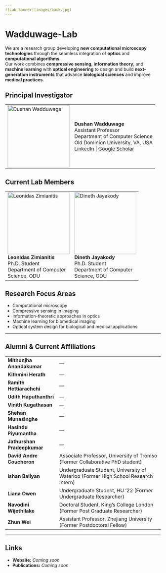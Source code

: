 ```yaml
---
![Lab Banner](images/back.jpg)
---
```

# Wadduwage-Lab

We are a research group developing **new computational microscopy technologies** through the seamless integration of **optics** and **computational algorithms**.  
Our work combines **compressive sensing**, **information theory**, and **machine learning** with **optical engineering** to design and build **next-generation instruments** that advance **biological sciences** and improve **medical practices**.

## Principal Investigator

<table>
<tr>
<td width="200">
<img src="images/dushan.png" alt="Dushan Wadduwage" width="200">
</td>
<td>
<strong>Dushan Wadduwage</strong><br>
Assistant Professor<br>
Department of Computer Science<br>
Old Dominion University, VA, USA <br>
<a href="https://www.linkedin.com/in/dushan-wadduwage-b496b82a/" target="_blank">LinkedIn</a> | 
<a href="https://scholar.google.com/citations?user=LHmeoN4AAAAJ&hl=en" target="_blank">Google Scholar</a>
</td>
</tr>
</table>


## Current Lab Members

<table>
<tr>
<td width="200">
<img src="images/leo.jpg" alt="Leonidas Zimianitis" width="200"><br>
<strong>Leonidas Zimianitis</strong><br>
Ph.D. Student<br>
Department of Computer Science, ODU
</td>
<td width="200">
<img src="images/Dineth.jpg" alt="Dineth Jayakody" width="200"><br>
<strong>Dineth Jayakody</strong><br>
Ph.D. Student<br>
Department of Computer Science, ODU
</td>
</tr>
</table>

## Research Focus Areas
- Computational microscopy  
- Compressive sensing in imaging  
- Information-theoretic approaches in optics  
- Machine learning for biomedical imaging  
- Optical system design for biological and medical applications  

---

## Alumni & Current Affiliations

<table>
<tr><td><strong>Mithunjha Anandakumar</strong></td><td>—</td></tr>
<tr><td><strong>Kithmini Herath</strong></td><td>—</td></tr>
<tr><td><strong>Ramith Hettiarachchi</strong></td><td>—</td></tr>
<tr><td><strong>Udith Haputhanthri</strong></td><td>—</td></tr>
<tr><td><strong>Vinith Kugathasan</strong></td><td>—</td></tr>
<tr><td><strong>Shehan Munasinghe</strong></td><td>—</td></tr>
<tr><td><strong>Hasindu Piyumantha</strong></td><td>—</td></tr>
<tr><td><strong>Jathurshan Pradeepkumar</strong></td><td>—</td></tr>
<tr><td><strong>David Andre Coucheron</strong></td><td>Associate Professor, University of Tromso (Former Collaborative PhD student)</td></tr>
<tr><td><strong>Ishan Baliyan</strong></td><td>Undergraduate Student, University of Waterloo (Former High School Research Intern)</td></tr>
<tr><td><strong>Liana Owen</strong></td><td>Undergraduate Student, HU ‘22 (Former Undergraduate Researcher)</td></tr>
<tr><td><strong>Navodini Wijethilake</strong></td><td>Doctoral Student, King’s College London (Former Post Graduate Researcher)</td></tr>
<tr><td><strong>Zhun Wei</strong></td><td>Assistant Professor, Zhejiang University (Former Postdoctoral Fellow)</td></tr>
</table>

---

##  Links
- **Website:** _Coming soon_  
- **Publications:** _Coming soon_  
